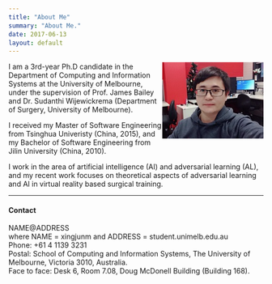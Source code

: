 ```yaml
---
title: "About Me"
summary: "About Me."
date: 2017-06-13
layout: default
---
```


<img style="float: right;" src="assets/images/xingjunma.jpg" alt="Drawing" style="width: 200px;"/>I am a 3rd-year Ph.D candidate in the Department of Computing and Information Systems at the University of Melbourne, under the supervision of Prof. James Bailey and Dr. Sudanthi Wijewickrema (Department of Surgery, University of Melbourne).

I received my Master of Software Engineering from Tsinghua Univeristy (China, 2015), and my Bachelor of Software Engineering from Jilin University (China, 2010).

I work in the area of artificial intelligence (AI) and adversarial learning (AL), and my recent work focuses on theoretical aspects of adversarial learning and AI in virtual reality based surgical training.

---

#### Contact

NAME@ADDRESS  
   where NAME = xingjunm and ADDRESS = student.unimelb.edu.au  
Phone: +61 4 1139 3231  
Postal: School of Computing and Information Systems, The University of Melbourne, Victoria 3010, Australia.   
Face to face: Desk 6, Room 7.08, Doug McDonell Building (Building 168).  
